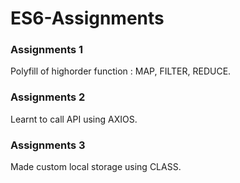 # ES6-Assignments

### Assignments 1 
Polyfill of highorder function : MAP, FILTER, REDUCE.

### Assignments 2
Learnt to call API using AXIOS.

### Assignments 3
Made custom local storage using CLASS.
